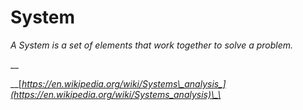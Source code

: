 # System

_A System is a set of elements that work together to solve a problem._

\_\_

\_\_[_https://en.wikipedia.org/wiki/Systems\_analysis_](https://en.wikipedia.org/wiki/Systems_analysis)\_\_

